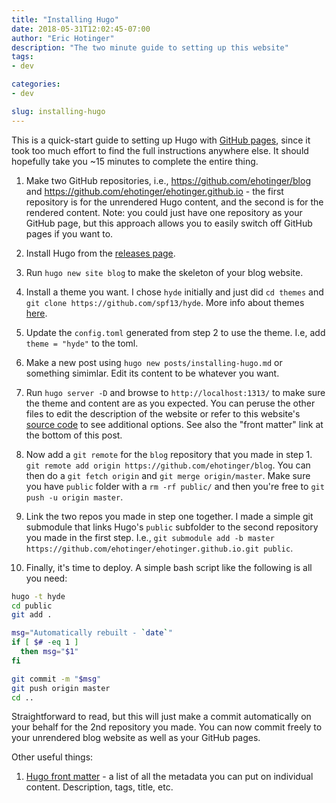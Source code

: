 ```yaml
---
title: "Installing Hugo"
date: 2018-05-31T12:02:45-07:00
author: "Eric Hotinger"
description: "The two minute guide to setting up this website"
tags:
- dev

categories:
- dev

slug: installing-hugo
---
```


This is a quick-start guide to setting up Hugo with [GitHub pages](https://pages.github.com), since it took too much effort to find the full instructions anywhere else. It should hopefully take you ~15 minutes to complete the entire thing.

1. Make two GitHub repositories, i.e., https://github.com/ehotinger/blog and https://github.com/ehotinger/ehotinger.github.io - the first repository is for the unrendered Hugo content, and the second is for the rendered content. Note: you could just have one repository as your GitHub page, but this approach allows you to easily switch off GitHub pages if you want to.

2. Install Hugo from the [releases page](https://github.com/spf13/hugo/releases).

3. Run `hugo new site blog` to make the skeleton of your blog website.

4. Install a theme you want. I chose `hyde` initially and just did `cd themes` and `git clone https://github.com/spf13/hyde`. More info about themes [here](https://gohugo.io/themes/).

5. Update the `config.toml` generated from step 2 to use the theme. I.e, add `theme = "hyde"` to the toml.

6. Make a new post using `hugo new posts/installing-hugo.md` or something simimlar. Edit its content to be whatever you want.

7. Run `hugo server -D` and browse to `http://localhost:1313/` to make sure the theme and content are as you expected. You can peruse the other files to edit the description of the website or refer to this website's [source code](https://github.com/ehotinger/blog) to see additional options. See also the "front matter" link at the bottom of this post.

8. Now add a `git remote` for the `blog` repository that you made in step 1. `git remote add origin https://github.com/ehotinger/blog`. You can then do a `git fetch origin` and `git merge origin/master`. Make sure you have `public` folder with a `rm -rf public/` and then you're free to `git push -u origin master`.

9. Link the two repos you made in step one together. I made a simple git submodule that links Hugo's `public` subfolder to the second repository you made in the first step. I.e., `git submodule add -b master https://github.com/ehotinger/ehotinger.github.io.git public`.

10. Finally, it's time to deploy. A simple bash script like the following is all you need:

```sh
hugo -t hyde
cd public
git add .

msg="Automatically rebuilt - `date`"
if [ $# -eq 1 ]
  then msg="$1"
fi

git commit -m "$msg"
git push origin master
cd ..
```

Straightforward to read, but this will just make a commit automatically on your behalf for the 2nd repository you made.
You can now commit freely to your unrendered blog website as well as your GitHub pages.

Other useful things:

1. [Hugo front matter](https://gohugo.io/content-management/front-matter/) - a list of all the metadata you can put on individual content. Description, tags, title, etc.
